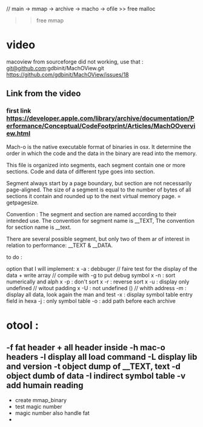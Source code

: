 // main
-> mmap
  -> archive
    -> macho
      -> ofile
      >> free malloc
>> free mmap 


# video

macoview from sourceforge did not working, use that :
git@github.com:gdbinit/MachOView.git
https://github.com/gdbinit/MachOView/issues/18



## Link from the video

### first link https://developer.apple.com/library/archive/documentation/Performance/Conceptual/CodeFootprint/Articles/MachOOverview.html
Mach-o is the native executable format of binaries in osx.
It determine the order in which the code and the data in the binary are read
into the memory.

This file is organized into segments, each segment contain one or more sections.
Code and data of different type goes into section.

Segment always start by a page boundary, but section are not necessarily page-aligned.
The size of a segment is equal to the number of bytes of all sections it contain
and rounded up to the next virtual memory page. = getpagesize.

Convention :
The segment and section are named according to their intended use.
The convention for segment name is __TEXT,
The convention for section name is __text.

There are several possible segment, but only two of them ar of interest
in relation to performance: __TEXT & __DATA.


to do : 

option that I will implement:
x -a : debbuger // faire test for the display of the data + write array
     // compile with -g to put debug symbol
x -n : sort numerically and alph 
x -p : don't sort
x -r : reverse sort
x -u : display only undefined // witout padding
x -U : not undefined () // whith address
-m : display all data, look again the man and test
-x : display symbol table entry field in hexa
-j : only symbol table
-o : add path before each archive

# otool : 
-f fat header + all header inside
-h mac-o headers
-l display all load command
-L display lib and version
-t object dump of __TEXT, text
-d object dumb of data
-I indirect symbol table
-v add humain reading
-


- create mmap_binary
- test magic number
- magic number also handle fat
- 






















